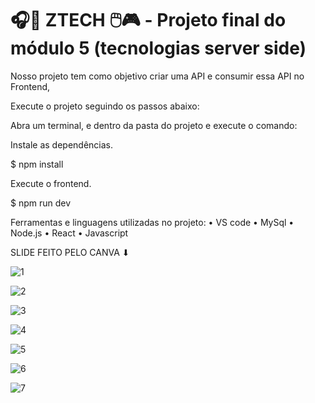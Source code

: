 #  🎧📱 ZTECH 🖱️🎮 - Projeto final do módulo 5 (tecnologias server side)




Nosso projeto tem como objetivo criar uma API e consumir essa API no Frontend,



Execute o projeto seguindo os passos abaixo: 





Abra um terminal, e dentro da pasta do projeto e execute o comando:


Instale as dependências. 


$ npm install 


Execute o frontend. 


$ npm run dev




Ferramentas e linguagens utilizadas no projeto:
• VS code 
• MySql 
• Node.js 
• React
• Javascript  


SLIDE FEITO PELO CANVA ⬇


![1](https://user-images.githubusercontent.com/116725554/229649183-1c5731d1-2d2f-4c25-807f-335c3310aa9e.png)


![2](https://user-images.githubusercontent.com/116725554/229649202-9ceade40-94e4-44af-adb7-7bb810d0db3e.png)


![3](https://user-images.githubusercontent.com/116725554/229649214-d9952f95-21d7-4c11-9b4c-93642e96c9da.png)


![4](https://user-images.githubusercontent.com/116725554/229649234-f80d02fe-0b7f-46f3-b752-59450c4e6599.png)


![5](https://user-images.githubusercontent.com/116725554/229649255-99fcfc44-bb36-411c-9696-417b3e96cd1e.png)


![6](https://user-images.githubusercontent.com/116725554/229649274-1aa37f57-ad7a-4285-95eb-bf5a07f7487a.png)


![7](https://user-images.githubusercontent.com/116725554/229649298-cd4a90c7-3da5-430b-a12c-336cc69bfb5d.png)
